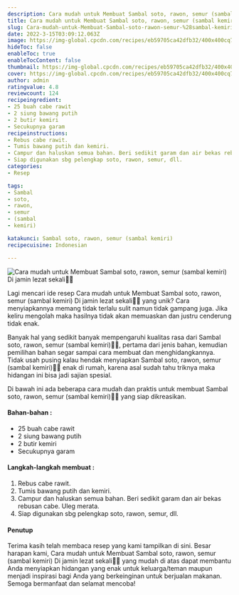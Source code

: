 ```yaml
---
description: Cara mudah untuk Membuat Sambal soto, rawon, semur (sambal kemiri) Di jamin lezat sekali"
title: Cara mudah untuk Membuat Sambal soto, rawon, semur (sambal kemiri) Di jamin lezat sekali
slug: Cara-mudah-untuk-Membuat-Sambal-soto-rawon-semur-%28sambal-kemiri%29-Di-jamin-lezat-sekali
date: 2022-3-15T03:09:12.063Z
image: https://img-global.cpcdn.com/recipes/eb59705ca42dfb32/400x400cq70/photo.jpg
hideToc: false
enableToc: true
enableTocContent: false
thumbnail: https://img-global.cpcdn.com/recipes/eb59705ca42dfb32/400x400cq70/photo.jpg
cover: https://img-global.cpcdn.com/recipes/eb59705ca42dfb32/400x400cq70/photo.jpg
author: admin
ratingvalue: 4.8
reviewcount: 124
recipeingredient:
- 25 buah cabe rawit
- 2 siung bawang putih
- 2 butir kemiri
- Secukupnya garam
recipeinstructions:
- Rebus cabe rawit.
- Tumis bawang putih dan kemiri.
- Campur dan haluskan semua bahan. Beri sedikit garam dan air bekas rebusan cabe. Uleg merata.
- Siap digunakan sbg pelengkap soto, rawon, semur, dll.
categories:
- Resep

tags:
- Sambal
- soto,
- rawon,
- semur
- (sambal
- kemiri)

katakunci: Sambal soto, rawon, semur (sambal kemiri)
recipecuisine: Indonesian

---
```


![Cara mudah untuk Membuat Sambal soto, rawon, semur (sambal kemiri) Di jamin lezat sekali👩‍🍳](https://img-global.cpcdn.com/recipes/eb59705ca42dfb32/400x400cq70/photo.jpg)

Lagi mencari ide resep Cara mudah untuk Membuat Sambal soto, rawon, semur (sambal kemiri) Di jamin lezat sekali👩‍🍳 yang unik? Cara menyiapkannya memang tidak terlalu sulit namun tidak gampang juga. Jika keliru mengolah maka hasilnya tidak akan memuaskan dan justru cenderung tidak enak.

Banyak hal yang sedikit banyak mempengaruhi kualitas rasa dari Sambal soto, rawon, semur (sambal kemiri)👩‍🍳, pertama dari jenis bahan, kemudian pemilihan bahan segar sampai cara membuat dan menghidangkannya. Tidak usah pusing kalau hendak menyiapkan Sambal soto, rawon, semur (sambal kemiri)👩‍🍳 enak di rumah, karena asal sudah tahu triknya maka hidangan ini bisa jadi sajian spesial.

Di bawah ini ada beberapa cara mudah dan praktis untuk membuat Sambal soto, rawon, semur (sambal kemiri)👩‍🍳 yang siap dikreasikan.

<!--inarticleads1-->

#### Bahan-bahan :

- 25 buah cabe rawit
- 2 siung bawang putih
- 2 butir kemiri
- Secukupnya garam

<!--inarticleads2-->

#### Langkah-langkah membuat :

1. Rebus cabe rawit.
1. Tumis bawang putih dan kemiri.
1. Campur dan haluskan semua bahan. Beri sedikit garam dan air bekas rebusan cabe. Uleg merata.
1. Siap digunakan sbg pelengkap soto, rawon, semur, dll.

#### Penutup

Terima kasih telah membaca resep yang kami tampilkan di sini. Besar harapan kami, Cara mudah untuk Membuat Sambal soto, rawon, semur (sambal kemiri) Di jamin lezat sekali👩‍🍳 yang mudah di atas dapat membantu Anda menyiapkan hidangan yang enak untuk keluarga/teman maupun menjadi inspirasi bagi Anda yang berkeinginan untuk berjualan makanan. Semoga bermanfaat dan selamat mencoba!